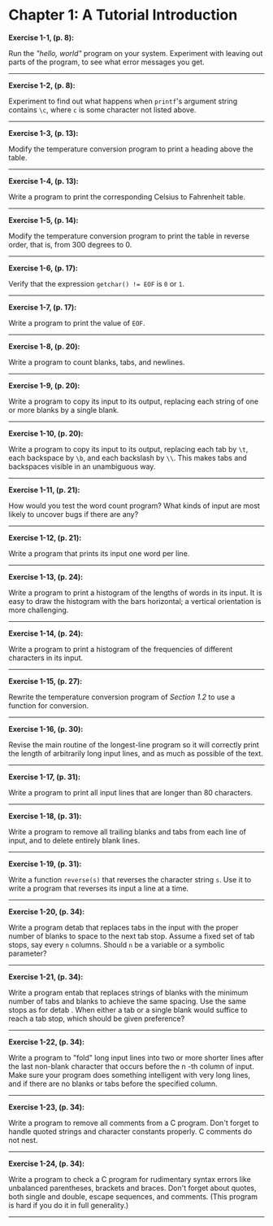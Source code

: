 # Chapter 1: A Tutorial Introduction

**Exercise 1-1, (p. 8):**

Run the _"hello, world"_ program on your system. Experiment with leaving out parts of the program, to see what error messages you get.

---

**Exercise 1-2, (p. 8):**

Experiment to find out what happens when `printf`'s argument string contains `\c`, where `c` is some character not listed above.

---

**Exercise 1-3, (p. 13):**

Modify the temperature conversion program to print a heading above the table.

---

**Exercise 1-4, (p. 13):**

Write a program to print the corresponding Celsius to Fahrenheit table.

---

**Exercise 1-5, (p. 14):**

Modify the temperature conversion program to print the table in reverse order, that is, from 300 degrees to 0.

---

**Exercise 1-6, (p. 17):**

Verify that the expression `getchar() != EOF` is `0` or `1`.

---

**Exercise 1-7, (p. 17):**

Write a program to print the value of `EOF`.

---

**Exercise 1-8, (p. 20):**

Write a program to count blanks, tabs, and newlines.

---

**Exercise 1-9, (p. 20):**

Write a program to copy its input to its output, replacing each string of one or more blanks by a single blank.

---

**Exercise 1-10, (p. 20):**

Write a program to copy its input to its output, replacing each tab by `\t`, each backspace by `\b`, and each backslash by `\\`. This makes tabs and backspaces visible in an unambiguous way.

---

**Exercise 1-11, (p. 21):**

How would you test the word count program? What kinds of input are most likely to uncover bugs if there are any?

---

**Exercise 1-12, (p. 21):**

Write a program that prints its input one word per line.

---

**Exercise 1-13, (p. 24):**

Write a program to print a histogram of the lengths of words in its input. It is easy to draw the histogram with the bars horizontal; a vertical orientation is more challenging.

---

**Exercise 1-14, (p. 24):**

Write a program to print a histogram of the frequencies of different characters in its input.

---

**Exercise 1-15, (p. 27):**

Rewrite the temperature conversion program of *Section 1.2* to use a function for conversion.

---

**Exercise 1-16, (p. 30):**

Revise the main routine of the longest-line program so it will correctly print the length of arbitrarily long input lines, and as much as possible of the text.

---

**Exercise 1-17, (p. 31):**

Write a program to print all input lines that are longer than 80 characters.

---

**Exercise 1-18, (p. 31):**

Write a program to remove all trailing blanks and tabs from each line of input, and to delete entirely blank lines.

---

**Exercise 1-19, (p. 31):**

Write a function `reverse(s)` that reverses the character string `s`. Use it to write a program that reverses its input a line at a time.

---

**Exercise 1-20, (p. 34):**

Write a program detab that replaces tabs in the input with the proper number of blanks to space to the next tab stop. Assume a fixed set of tab stops, say every `n` columns. Should `n` be a variable or a symbolic parameter?

---

**Exercise 1-21, (p. 34):**

Write a program entab that replaces strings of blanks with the minimum number of tabs and blanks to achieve the same spacing. Use the same stops as for detab . When either a tab or a single blank would suffice to reach a tab stop, which should be given preference?

---

**Exercise 1-22, (p. 34):**

Write a program to "fold" long input lines into two or more shorter lines after the last non-blank character that occurs before the n -th column of input. Make sure your program does something intelligent with very long lines, and if there are no blanks or tabs before the specified column.

---

**Exercise 1-23, (p. 34):**

Write a program to remove all comments from a C program. Don't forget to handle quoted strings and character constants properly. C comments do not nest.

---

**Exercise 1-24, (p. 34):**

Write a program to check a C program for rudimentary syntax errors like unbalanced parentheses, brackets and braces. Don't forget about quotes, both single and double, escape sequences, and comments. (This program is hard if you do it in full generality.)

---